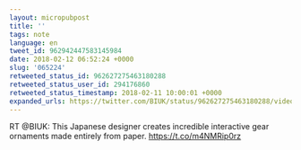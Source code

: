 ```yaml
---
layout: micropubpost
title: ''
tags: note
language: en
tweet_id: 962942447583145984
date: 2018-02-12 06:52:24 +0000
slug: '065224'
retweeted_status_id: 962627275463180288
retweeted_status_user_id: 294176860
retweeted_status_timestamp: 2018-02-11 10:00:01 +0000
expanded_urls: https://twitter.com/BIUK/status/962627275463180288/video/1,https://twitter.com/BIUK/status/962627275463180288/video/1
---
```

RT @BIUK: This Japanese designer creates incredible interactive gear ornaments made entirely from paper. https://t.co/m4NMRip0rz
